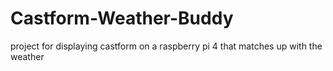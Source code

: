 # Castform-Weather-Buddy
project for displaying castform on a raspberry pi 4 that matches up with the weather
